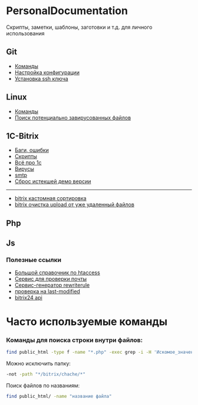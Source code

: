 # PersonalDocumentation
Скрипты, заметки, шаблоны, заготовки и т.д. для личного использования

## Git

- [Команды](https://github.com/IKarshev/PersonalDocumentation/blob/main/git/command.md)
- [Настройка конфигурации](https://github.com/IKarshev/PersonalDocumentation/blob/main/git/config.md)
- [Установка ssh ключа](https://github.com/IKarshev/PersonalDocumentation/blob/main/git/ssh_key.md)

## Linux

- [Команды](https://github.com/IKarshev/PersonalDocumentation/blob/main/linux/command.md)
- [Поиск потенциально завирусованных файлов](https://github.com/IKarshev/PersonalDocumentation/blob/main/linux/ai-bolit.md)

## 1C-Bitrix
- [Баги, ошибки](https://github.com/IKarshev/PersonalDocumentation/blob/main/bitrix/Bags.md)
- [Скрипты](https://github.com/IKarshev/PersonalDocumentation/blob/main/bitrix/scripts/scripts.md)
- [Всё про 1с](https://github.com/IKarshev/PersonalDocumentation/blob/main/bitrix/1с/1с.md)
- [Вирусы](https://github.com/IKarshev/PersonalDocumentation/blob/main/bitrix/virus/virus.md)
- [smtp](https://github.com/IKarshev/PersonalDocumentation/blob/main/bitrix/smtp.md)
- [Сброс истекшей демо версии](https://github.com/IKarshev/PersonalDocumentation/blob/main/bitrix/RefreshDemo.md)

---

- [bitrix кастомная сортировка](https://dev.1c-bitrix.ru/community/forums/forum6/topic141192/)
- [bitrix очистка upload от уже удаленный файлов](https://github.com/Mediahero/bitrix-clear-upload)
## Php

## Js

### Полезные ссылки
- [Большой справочник по htaccess](http://htaccess.net.ru/)
- [Сервис для проверки почты](https://www.mail-tester.com/)
- [Сервис-генератор rewriterule](https://donatstudios.com/RewriteRule_Generator)
- [проверка на last-modified](https://last-modified.com/)
- [bitrix24 api](https://dev.1c-bitrix.ru/rest_help/?_gl=1*1camlpk*_ga*ODIyNzQzMzgyLjE2ODQ3Mzc1Mjk.*_ga_0X7ZLV9Y7K*MTY5MjE3MDc2Ny4xMC4xLjE2OTIxNzExMTguNjAuMC4w)


# Часто используемые команды
### Команды для поиска строки внутри файлов:
~~~bash
find public_html -type f -name "*.php" -exec grep -i -H 'Искомое_значение'  {} \; | tee -a poisk.log
~~~
Можно исключить папку:
~~~bash
-not -path "*/bitrix/chache/*"
~~~
Поиск файлов по названиям:
~~~bash
find public_html/ -name "название файла"
~~~
